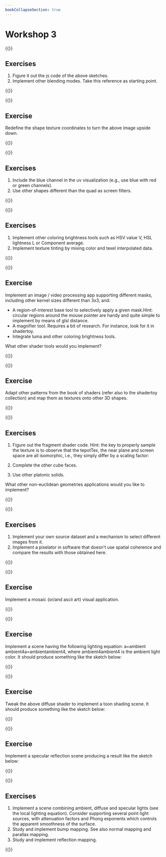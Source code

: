 ```yaml
---
bookCollapseSection: true
---
```


# Workshop 3

{{<hint info>}}

## Exercises

1. Figure it out the js code of the above sketches.
1. Implement other blending modes. Take this reference as starting point.

{{</hint>}}

{{<hint info>}}

## Exercise

Redefine the shape texture coordinates to turn the above image upside down.

{{</hint>}}

{{<hint info>}}

## Exercises

1. Include the blue channel in the uv visualization (e.g., use blue with red or green channels).
1. Use other shapes different than the quad as screen filters.

{{</hint>}}

{{<hint info>}}

## Exercises

1. Implement other coloring brightness tools such as HSV value V, HSL lightness L or Component average.
1. Implement texture tinting by mixing color and texel interpolated data.

{{</hint>}}

{{<hint info>}}

## Exercise

Implement an image / video processing app supporting different masks, including other kernel sizes different than 3x3, and:

- A region-of-interest base tool to selectively apply a given mask.Hint: circular regions around the mouse pointer are handy and quite simple to implement by means of glsl distance.
- A magnifier tool. Requires a bit of research. For instance, look for it in shadertoy.
- Integrate luma and other coloring brightness tools.

What other shader tools would you implement?

{{</hint>}}

{{<hint info>}}

## Exercise

Adapt other patterns from the book of shaders (refer also to the shadertoy collection) and map them as textures onto other 3D shapes.

{{</hint>}}

{{<hint info>}}

## Exercises

1. Figure out the fragment shader code. Hint: the key to properly sample the texture is to observe that the tepotTex, the near plane and screen space are all isomorphic, i.e., they simply differ by a scaling factor:

1. Complete the other cube faces.

1. Use other platonic solids.

What other non-euclidean geometries applications would you like to implement?

{{</hint>}}

{{<hint info>}}

## Exercises

1. Implement your own source dataset and a mechanism to select different images from it.
1. Implement a pixelator in software that doesn’t use spatial coherence and compare the results with those obtained here.

{{</hint>}}

{{<hint info>}}

## Exercise

Implement a mosaic (or/and ascii art) visual application.

{{</hint>}}

{{<hint info>}}

## Exercise

Implement a scene having the following lighting equation: a=ambient ambient4a=ambientambient4, where ambient4ambient4 is the ambient light color. It should produce something like the sketch below:

{{</hint>}}

{{<hint info>}}

## Exercise

Tweak the above diffuse shader to implement a toon shading scene. It should produce something like the sketch below:

{{</hint>}}

{{<hint info>}}

## Exercise

Implement a specular reflection scene producing a result like the sketch below:

{{</hint>}}

{{<hint info>}}

## Exercises

1. Implement a scene combining ambient, diffuse and specular lights (see the local lighting equation). Consider supporting several point light sources, with attenuation factors and Phong exponents which controls the apparent smoothness of the surface.
1. Study and implement bump mapping. See also normal mapping and parallax mapping.
1. Study and implement reflection mapping.

{{</hint>}}
